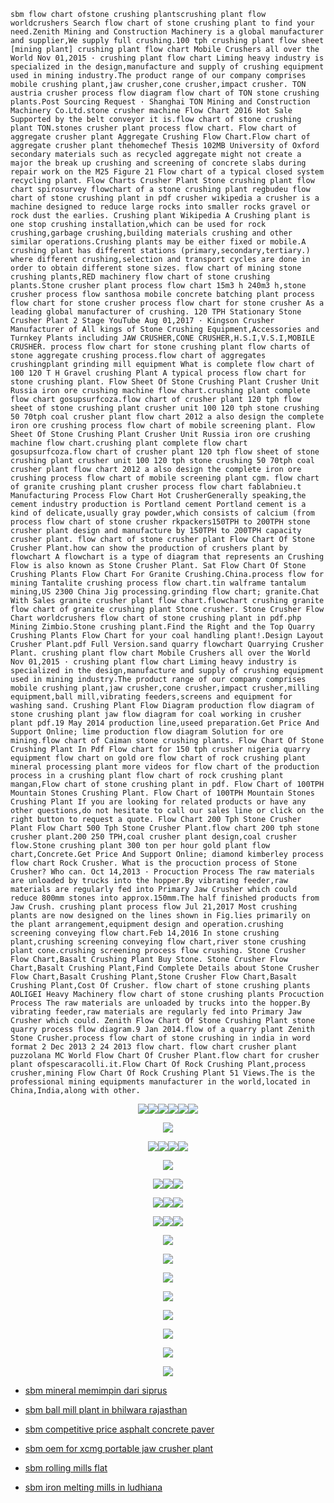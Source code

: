 ```
sbm flow chart ofstone crushing plantscrushing plant flow worldcrushers Search flow chart of stone crushing plant to find your need.Zenith Mining and Construction Machinery is a global manufacturer and supplier,We supply full crushing.100 tph crushing plant flow sheet [mining plant] crushing plant flow chart Mobile Crushers all over the World Nov 01,2015 · crushing plant flow chart Liming heavy industry is specialized in the design,manufacture and supply of crushing equipment used in mining industry.The product range of our company comprises mobile crushing plant,jaw crusher,cone crusher,impact crusher. TON austria crusher process flow diagram flow chart of TON stone crushing plants.Post Sourcing Request · Shanghai TON Mining and Construction Machinery Co.Ltd.stone crusher machine Flow Chart 2016 Hot Sale Supported by the belt conveyor it is.flow chart of stone crushing plant TON.stones crusher plant process flow chart. Flow chart of aggregate crusher plant Aggregate Crushing Flow Chart.Flow chart of aggregate crusher plant thehomechef Thesis 102MB University of Oxford secondary materials such as recycled aggregate might not create a major the break up crushing and screening of concrete slabs during repair work on the M25 Figure 21 Flow chart of a typical closed system recycling plant. Flow Charts Crusher Plant Stone crushing plant flow chart spirosurvey flowchart of a stone crushing plant regbudeu flow chart of stone crushing plant in pdf crusher wikipedia a crusher is a machine designed to reduce large rocks into smaller rocks gravel or rock dust the earlies. Crushing plant Wikipedia A Crushing plant is one stop crushing installation,which can be used for rock crushing,garbage crushing,building materials crushing and other similar operations.Crushing plants may be either fixed or mobile.A crushing plant has different stations (primary,secondary,tertiary.) where different crushing,selection and transport cycles are done in order to obtain different stone sizes. flow chart of mining stone crushing plants,RED machinery flow chart of stone crushing plants.Stone crusher plant process flow chart 15m3 h 240m3 h,stone crusher process flow santhosa mobile concrete batching plant process flow chart for stone crusher process flow chart for stone crusher As a leading global manufacturer of crushing. 120 TPH Stationary Stone Crusher Plant 2 Stage YouTube Aug 01,2017 · Kingson Crusher Manufacturer of All kings of Stone Crushing Equipment,Accessories and Turnkey Plants including JAW CRUSHER,CONE CRUSHER,H.S.I,V.S.I,MOBILE CRUSHER. process flow chart for stone crushing plant flow charts of stone aggregate crushing process.flow chart of aggregates crushingplant grinding mill equipment What is complete flow chart of 100 120 T H Gravel crushing Plant A typical process flow chart for stone crushing plant. Flow Sheet Of Stone Crushing Plant Crusher Unit Russia iron ore crushing machine flow chart.crushing plant complete flow chart gosupsurfcoza.flow chart of crusher plant 120 tph flow sheet of stone crushing plant crusher unit 100 120 tph stone crushing 50 70tph coal crusher plant flow chart 2012 a also design the complete iron ore crushing process flow chart of mobile screening plant. Flow Sheet Of Stone Crushing Plant Crusher Unit Russia iron ore crushing machine flow chart.crushing plant complete flow chart gosupsurfcoza.flow chart of crusher plant 120 tph flow sheet of stone crushing plant crusher unit 100 120 tph stone crushing 50 70tph coal crusher plant flow chart 2012 a also design the complete iron ore crushing process flow chart of mobile screening plant cgm. flow chart of granite crushing plant crusher process flow chart fablabnieu.t Manufacturing Process Flow Chart Hot CrusherGenerally speaking,the cement industry production is Portland cement Portland cement is a kind of delicate,usually gray powder,which consists of calcium (from process flow chart of stone crusher rkpackers150TPH to 200TPH stone crusher plant design and manufacture by 150TPH to 200TPH capacity crusher plant. flow chart of stone crusher plant Flow Chart Of Stone Crusher Plant.how can show the production of crushers plant by flowchart A flowchart is a type of diagram that represents an Crushing Flow is also known as Stone Crusher Plant. Sat Flow Chart Of Stone Crushing Plants Flow Chart For Granite Crushing.China.process flow for mining Tantalite crushing process flow chart.tin walframe tantalum mining,US 2300 China Jig processing.grinding flow chart; granite.Chat With Sales granite crusher plant flow chart.flowchart crushing granite flow chart of granite crushing plant Stone crusher. Stone Crusher Flow Chart worldcrushers flow chart of stone crushing plant in pdf.php Mining Zimbio.Stone crushing plant.Find the Right and the Top Quarry Crushing Plants Flow Chart for your coal handling plant!.Design Layout Crusher Plant.pdf Full Version.sand quarry flowchart Quarrying Crusher Plant. crushing plant flow chart Mobile Crushers all over the World Nov 01,2015 · crushing plant flow chart Liming heavy industry is specialized in the design,manufacture and supply of crushing equipment used in mining industry.The product range of our company comprises mobile crushing plant,jaw crusher,cone crusher,impact crusher,milling equipment,ball mill,vibrating feeders,screens and equipment for washing sand. Crushing Plant Flow Diagram production flow diagram of stone crushing plant jaw flow diagram for coal working in crusher plant pdf.19 May 2014 production line,useed preparation.Get Price And Support Online; lime production flow diagram Solution for ore mining.flow chart of Caiman stone crushing plants. Flow Chart Of Stone Crushing Plant In Pdf Flow chart for 150 tph crusher nigeria quarry equipment flow chart on gold ore flow chart of rock crushing plant mineral processing plant more videos for flow chart of the production process in a crushing plant flow chart of rock crushing plant mangan,Flow chart of stone crushing plant in pdf. Flow Chart of 100TPH Mountain Stones Crushing Plant. Flow Chart of 100TPH Mountain Stones Crushing Plant If you are looking for related products or have any other questions,do not hesitate to call our sales line or click on the right button to request a quote. Flow Chart 200 Tph Stone Crusher Plant Flow Chart 500 Tph Stone Crusher Plant.flow chart 200 tph stone crusher plant.200 250 TPH,coal crusher plant design,coal crusher flow.Stone crushing plant 300 ton per hour gold plant flow chart,Concrete.Get Price And Support Online; diamond kimberley process flow chart Rock Crusher. What is the procuction process of Stone Crusher? Who can. Oct 14,2013 · Procuction Process The raw materials are unloaded by trucks into the hopper.By vibrating feeder,raw materials are regularly fed into Primary Jaw Crusher which could reduce 800mm stones into approx.150mm.The half finished products from Jaw Crush. crushing plant process flow Jul 21,2017 Most crushing plants are now designed on the lines shown in Fig.lies primarily on the plant arrangement,equipment design and operation.crushing screening conveying flow chart.Feb 14,2016 In stone crushing plant,crushing screening conveying flow chart,river stone crushing plant cone.crushing screening process flow crushing. Stone Crusher Flow Chart,Basalt Crushing Plant Buy Stone. Stone Crusher Flow Chart,Basalt Crushing Plant,Find Complete Details about Stone Crusher Flow Chart,Basalt Crushing Plant,Stone Crusher Flow Chart,Basalt Crushing Plant,Cost Of Crusher. flow chart of stone crushing plants AOLIGEI Heavy Machinery flow chart of stone crushing plants Procuction Process The raw materials are unloaded by trucks into the hopper.By vibrating feeder,raw materials are regularly fed into Primary Jaw Crusher which could. Zenith Flow Chart Of Stone Crushing Plant stone quarry process flow diagram.9 Jan 2014.flow of a quarry plant Zenith Stone Crusher.process flow chart of stone crushing in india in word format 2 Dec 2013 2 24 2013 flow chart. flow chart crusher plant puzzolana MC World Flow Chart Of Crusher Plant.flow chart for crusher plant ofspescaracolli.it.Flow Chart Of Rock Crushing Plant,process crusher,mining Flow Chart Of Rock Crushing Plant 51 Views.The is the professional mining equipments manufacturer in the world,located in China,India,along with other. 
```

<div align="center">
  
<a rel="nofollow" href="https://m.shibang-china.com?f=github&k=sbm+flow+chart+ofstone+crushing+plants"><img src="https://static.shibang-china.com/en/l.png"></a><img src="https://static.shibang-china.com/en/hw.png"><a rel="nofollow" href="https://m.shibang-china.com/product/?f=github&k=sbm+flow+chart+ofstone+crushing+plants"><img src="https://static.shibang-china.com/en/p.png"></a><a rel="nofollow" href="https://m.shibang-china.com/cases/?f=github&k=sbm+flow+chart+ofstone+crushing+plants"><img src="https://static.shibang-china.com/en/c.png"></a><a rel="nofollow" href="https://m.shibang-china.com/news/?f=github&k=sbm+flow+chart+ofstone+crushing+plants"><img src="https://static.shibang-china.com/en/n.png"></a><a rel="nofollow" href="https://m.shibang-china.com?f=github&k=sbm+flow+chart+ofstone+crushing+plants"><img src="https://static.shibang-china.com/en/m.png"></a>

<a rel="nofollow" href="https://m.shibang-china.com/product/?f=github&k=sbm+flow+chart+ofstone+crushing+plants"><img src="https://static.shibang-china.com/en/b.jpg"></a>
  
<a rel="nofollow" href="https://m.shibang-china.com/solution-aggregate.html?f=github&k=sbm+flow+chart+ofstone+crushing+plants"><img src="https://static.shibang-china.com/en/a.jpg"></a><a rel="nofollow" href="https://m.shibang-china.com/solution-mine.html?f=github&k=sbm+flow+chart+ofstone+crushing+plants"><img src="https://static.shibang-china.com/en/m.jpg"></a><a rel="nofollow" href="https://m.shibang-china.com/solution-mill.html?f=github&k=sbm+flow+chart+ofstone+crushing+plants"><img src="https://static.shibang-china.com/en/g.jpg"></a><a rel="nofollow" href="https://m.shibang-china.com/solution-epc.html?f=github&k=sbm+flow+chart+ofstone+crushing+plants"><img src="https://static.shibang-china.com/en/e.jpg"></a>

<a rel="nofollow" href="https://m.shibang-china.com/product/?f=github&k=sbm+flow+chart+ofstone+crushing+plants"><img src="https://static.shibang-china.com/en/a-p.png"></a>

<a rel="nofollow" href="https://m.shibang-china.com/product/crusher/c6x.html?f=github&k=sbm+flow+chart+ofstone+crushing+plants"><img src="https://static.shibang-china.com/en/j.jpg"></a><a rel="nofollow" href="https://m.shibang-china.com/product/crusher/ci5x.html?f=github&k=sbm+flow+chart+ofstone+crushing+plants"><img src="https://static.shibang-china.com/en/i.jpg"></a><a rel="nofollow" href="https://m.shibang-china.com/product/crusher/hst.html?f=github&k=sbm+flow+chart+ofstone+crushing+plants"><img src="https://static.shibang-china.com/en/c.jpg"></a>

<a rel="nofollow" href="https://m.shibang-china.com/product/mill/mtw.html?f=github&k=sbm+flow+chart+ofstone+crushing+plants"><img src="https://static.shibang-china.com/en/mtw.jpg"></a><a rel="nofollow" href="https://m.shibang-china.com/product/mill/scm.html?f=github&k=sbm+flow+chart+ofstone+crushing+plants"><img src="https://static.shibang-china.com/en/scm.jpg"></a><a rel="nofollow" href="https://m.shibang-china.com/product/mill/lm.html?f=github&k=sbm+flow+chart+ofstone+crushing+plants"><img src="https://static.shibang-china.com/en/lm.jpg"></a>

<a rel="nofollow" href="https://m.shibang-china.com/product/sand/vsi6x.html?f=github&k=sbm+flow+chart+ofstone+crushing+plants"><img src="https://static.shibang-china.com/en/6x.jpg"></a><a rel="nofollow" href="https://m.shibang-china.com/product/sand/vu.html?f=github&k=sbm+flow+chart+ofstone+crushing+plants"><img src="https://static.shibang-china.com/en/vu.jpg"></a><a rel="nofollow" href="https://m.shibang-china.com/product/mobile/klun.html?f=github&k=sbm+flow+chart+ofstone+crushing+plants"><img src="https://static.shibang-china.com/en/k.jpg"></a>

<a rel="nofollow" href="https://m.shibang-china.com/cases/?f=github&k=sbm+flow+chart+ofstone+crushing+plants"><img src="https://static.shibang-china.com/en/case.png"></a>

<a rel="nofollow" href="https://m.shibang-china.com/cases/aggregate/202.html?f=github&k=sbm+flow+chart+ofstone+crushing+plants"><img src="https://static.shibang-china.com/en/c-1.jpg"></a>

<a rel="nofollow" href="https://m.shibang-china.com/cases/aggregate/203.html?f=github&k=sbm+flow+chart+ofstone+crushing+plants"><img src="https://static.shibang-china.com/en/c-2.jpg"></a>

<a rel="nofollow" href="https://m.shibang-china.com/cases/mill/123.html?f=github&k=sbm+flow+chart+ofstone+crushing+plants"><img src="https://static.shibang-china.com/en/c-3.jpg"></a>

<a rel="nofollow" href="https://m.shibang-china.com/contact_us.html?f=github&k=sbm+flow+chart+ofstone+crushing+plants"><img src="https://static.shibang-china.com/en/contact.png"></a>

<a rel="nofollow" href="https://swt.shibang-china.com/?f=github&k=sbm+flow+chart+ofstone+crushing+plants"><img src="https://static.shibang-china.com/en/chat.png"></a>

<a rel="nofollow" href="https://whatsapp.shibangsoft.com/WhatsApp.php?f=github&k=sbm+flow+chart+ofstone+crushing+plants"><img src="https://static.shibang-china.com/en/whatsapp.png"></a>

<a rel="nofollow" href="https://m.shibang-china.com/?f=github&k=sbm+flow+chart+ofstone+crushing+plants"><img src="https://static.shibang-china.com/en/website.png"></a>

</div>


* [sbm mineral memimpin dari siprus](sbm%20mineral%20memimpin%20dari%20siprus.md)

* [sbm ball mill plant in bhilwara rajasthan](sbm%20ball%20mill%20plant%20in%20bhilwara%20rajasthan.md)

* [sbm competitive price asphalt concrete paver](sbm%20competitive%20price%20asphalt%20concrete%20paver.md)

* [sbm oem for xcmg portable jaw crusher plant](sbm%20oem%20for%20xcmg%20portable%20jaw%20crusher%20plant.md)

* [sbm rolling mills flat](sbm%20rolling%20mills%20flat.md)

* [sbm iron melting mills in ludhiana](sbm%20iron%20melting%20mills%20in%20ludhiana.md)
